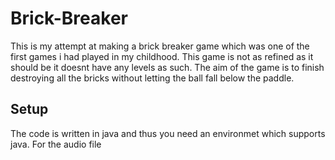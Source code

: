 # Brick-Breaker
This is my attempt at making a brick breaker game which was one of the first games i had played in my childhood. This game is not as refined as it should be it doesnt have any levels as such. The aim of the game is to finish destroying all the bricks without letting the ball fall below the paddle. 

## Setup
The code is written in java and thus you need an environmet which supports java. For the audio file 
